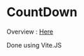 # CountDown

Overview : <a href="https://magnificent-youtiao-e35fbe.netlify.app/">Here</a>

Done using Vite.JS
